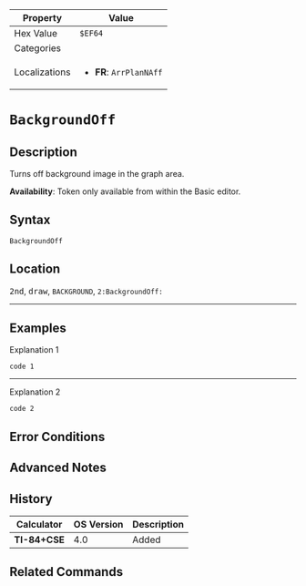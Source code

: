 | Property      | Value |
|---------------|-------|
| Hex Value     | `$EF64`|
| Categories    | <ul></ul> |
| Localizations | <ul><li><b>FR</b>: `ArrPlanNAff`</li></ul> |

# `BackgroundOff`

## Description
Turns off background image in the graph area.


<b>Availability</b>: Token only available from within the Basic editor.

## Syntax
`BackgroundOff`

## Location
<kbd>2nd</kbd>, <kbd>draw</kbd>, `BACKGROUND`, `2:BackgroundOff:`
<hr>

## Examples

Explanation 1
```ti-basic
code 1
```
---
Explanation 2
```ti-basic
code 2
```

## Error Conditions


## Advanced Notes


## History
| Calculator | OS Version | Description |
|------------|------------|-------------|
| <b>TI-84+CSE</b> | 4.0 | Added

## Related Commands

    